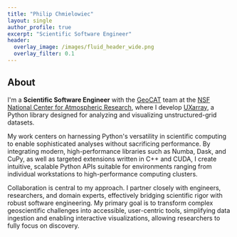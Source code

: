 ```yaml
---
title: "Philip Chmielowiec"
layout: single
author_profile: true
excerpt: "Scientific Software Engineer"
header:
  overlay_image: /images/fluid_header_wide.png
  overlay_filter: 0.1
---
```


## About

I'm a **Scientific Software Engineer** with the [GeoCAT](https://geocat.ucar.edu/) team at the [NSF National Center for Atmospheric Research](https://ncar.ucar.edu/), where I develop [UXarray](https://github.com/UXARRAY/uxarray), a Python library designed for analyzing and visualizing unstructured-grid datasets.

My work centers on harnessing Python's versatility in scientific computing to enable sophisticated analyses without sacrificing performance. By integrating modern, high-performance libraries such as Numba, Dask, and CuPy, as well as targeted extensions written in C++ and CUDA, I create intuitive, scalable Python APIs suitable for environments ranging from individual workstations to high-performance computing clusters.

Collaboration is central to my approach. I partner closely with engineers, researchers, and domain experts, effectively bridging scientific rigor with robust software engineering. My primary goal is to transform complex geoscientific challenges into accessible, user-centric tools, simplifying data ingestion and enabling interactive visualizations, allowing researchers to fully focus on discovery.




